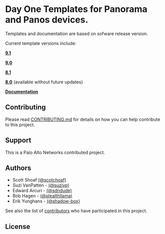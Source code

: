 # Day One Templates for Panorama and Panos devices.

Templates and documentation are based on sofware release version.

Current template versions include:

[**9.1**](https://github.com/PaloAltoNetworks/iron-skillet/tree/panos_v9.1)

[**9.0**](https://github.com/PaloAltoNetworks/iron-skillet/tree/panos_v9.0)

[**8.1**](https://github.com/PaloAltoNetworks/iron-skillet/tree/panos_v8.1)

[**8.0**](https://github.com/PaloAltoNetworks/iron-skillet/tree/panos_v8.0) (available without future updates)


[**Documentation**](https://iron-skillet.readthedocs.io)

## Contributing
Please read [CONTRIBUTING.md](https://github.com/PaloAltoNetworks/iron-skillet/blob/master/CONTRIBUTING.md) for details on how you can help contribute to this project.


## Support
This is a Palo Alto Networks contributed project.


## Authors

* Scott Shoaf [(@scotchoaf)](https://github.com/scotchoaf)
* Suzi VanPatten - [(@suzivp)](https://github.com/suzivp)
* Edward Arcuri - [(@sdndude)](https://github.com/sdndude)
* Bob Hagen - [(@stealthllama)](https://github.com/stealthllama)
* Erik Yunghans - [(@shadow-box)](https://github.com/shadow-box)

See also the list of [contributors](https://github.com/PaloAltoNetworks/iron-skillet/contributors) who have participated in this project.


## License
